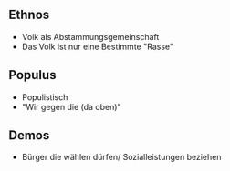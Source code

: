 ## Ethnos
- Volk als Abstammungsgemeinschaft
- Das Volk ist nur eine Bestimmte "Rasse"
## Populus
- Populistisch
- "Wir gegen die (da oben)"
## Demos
- Bürger die wählen dürfen/ Sozialleistungen beziehen